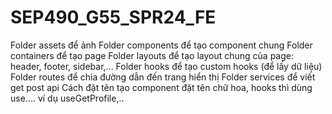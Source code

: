 # SEP490_G55_SPR24_FE
 Folder assets để ảnh
 Folder components để tạo component chung
 Folder containers để tạo page
 Folder layouts để tạo layout chung của page: header, footer, sidebar,...
 Folder hooks để tạo custom hooks (để lấy dữ liệu)
 Folder routes để chia đường dẫn đến trang hiển thị
 Folder services để viết get post api
 Cách đặt tên tạo component đặt tên chữ hoa, hooks thì dùng use.... ví dụ useGetProfile,..
